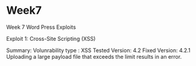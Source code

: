 # Week7
Week 7 Word Press Exploits

Exploit 1: Cross-Site Scripting (XSS)

Summary:
Volunrability type : XSS
Tested Version: 4.2
Fixed Version: 4.2.1
Uploading a large payload file that exceeds the limit results in an error. 
